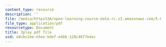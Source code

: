 ```yaml
---
content_type: resource
description: ''
file: /media/https%3A/open-learning-course-data-rc.s3.amazonaws.com/5-08j-biological-chemistry-ii-spring-2016/e8cbc2eee5eebdefe4bb128c46f7e4ec_w4nmIfPJe9E.pdf
file_type: application/pdf
resourcetype: Document
title: 3play pdf file
uid: e8cbc2ee-e5ee-bdef-e4bb-128c46f7e4ec
---
```

